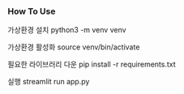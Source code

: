 ### How To Use

가상환경 설치
python3 -m venv venv

가상환경 활성화
source venv/bin/activate

필요한 라이브러리 다운
pip install -r requirements.txt

실행 
streamlit run app.py